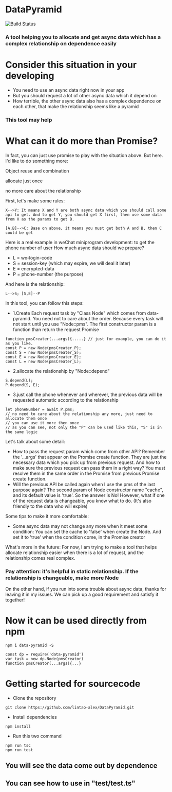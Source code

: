 # DataPyramid
[![Build Status](https://www.travis-ci.org/lintao-alex/DataPyramid.svg?branch=master)](https://www.travis-ci.org/lintao-alex/DataPyramid)
### A tool helping you to allocate and get async data which has a complex relationship on dependence easily

# Consider this situation in your developing
- You need to use an async data right now in your app
- But you should request a lot of other async data which it depend on
- How terrible, the other async data also has a complex dependence on each other, that make the relationship seems like a pyramid

### This tool may help

# What can it do more than Promise?
In fact, you can just use promise to play with the situation above.
But here. I'd like to do something more:

Object reuse and combination

allocate just once

no more care about the relationship

First, let's make some rules:

`X-->Y:
It means X and Y are both async data which you should call some api to get.
And to get Y, you should get X first, then use some data from X as the params to get B.
`

`
[A,B]-->C:
Base on above, it means you must get both A and B, then C could be get
`

Here is a real example in weChat miniprogram development: to get the phone number of user
How much async data should we prepare?
- L = wx-login-code 
- S = session-key (which may expire, we will deal it later)
- E = encrypted-data
- P = phone-number (the purpose)

And here is the relationship:

`L-->S; [S,E]--P`

In this tool, you can follow this steps:

- 1.Create Each request task by "Class Node" which comes from data-pyramid. You need not to care about the order. Because every task will not start until you use "Node::pms". The first constructor param is a function than return the request Promise
```
function pmsCreater(...args){.....} // just for example, you can do it as you like.
const P = new Node(pmsCreater_P);
const S = new Node(pmsCreater_S);
const E = new Node(pmsCreater_E);
const L = new Node(pmsCreater_L);
```
- 2.allocate the relationship by "Node::depend"
```
S.depend(L);
P.depend(S, E);
```
- 3.just call the phone whenever and wherever, the previous data will be requested automatic according to the relationship
```
let phoneNumber = await P.pms;
// no need to care about the relationship any more, just need to allocate them once
// you can use it more then once
// as you can see, not only the "P" can be used like this, "S" is in the same logic
```
Let's talk about some detail:
- How to pass the request param which come from other API?
Remember the '...args' that appear on the Promise create function. 
They are just the necessary data which you pick up from previous request. And how to make sure the previous request 
can pass them in a right way? You must resolve them in the same order in the Promise from previous Promise create 
function.
- Will the previous API be called again when I use the pms of the last purpose again?
The second param of Node constructor name "cache", and its default value is 'true'. So the answer is No! However, what if one 
of the request data is changeable, you know what to do. (It's also friendly to the data who will expire)

Some tips to make it more comfortable:
- Some async data may not change any more when it meet some condition:
You can set the cache to 'false' when create the Node. And set it to 'true' when the condition come, in the 
Promise creator

What's more in the future:
For now, I am trying to make a tool that helps allocate relationship easier when there is a lot of request, and
the relationship comes real complex.
### Pay attention: it's helpful in static relationship. If the relationship is changeable, make more Node
On the other hand, if you run into some trouble about async data, thanks for leaving it in my issues.
We can pick up a good requirement and satisfy it together!

# Now it can be used directly from npm
```
npm i data-pyramid -S
```
```
const dp = require('data-pyramid')
var task = new dp.Node(pmsCreator)
function pmsCreator(...args){...}
```

# Getting started for sourcecode
- Clone the repository
```
git clone https://github.com/lintao-alex/DataPyramid.git
```
- Install dependencies
```
npm install
```
- Run this two command
```
npm run tsc
npm run test
```

## You will see the data come out by dependence
## You can see how to use in "test/test.ts"
